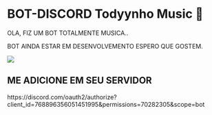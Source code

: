 # BOT-DISCORD Todyynho Music 🔨
OLA, FIZ UM BOT TOTALMENTE MUSICA..

BOT AINDA ESTAR EM DESENVOLVEMENTO ESPERO QUE GOSTEM.

<img src=https://cdn.discordapp.com/attachments/964940501209993346/965001137541500928/bothelp.png>


## ME ADICIONE EM SEU SERVIDOR 
<div>
  https://discord.com/oauth2/authorize?client_id=768896356051451995&permissions=70282305&scope=bot
